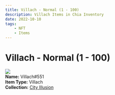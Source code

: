 ```yaml
---
title: Villach - Normal (1 - 100)
description: Villach Items in Chia Inventory
date: 2022-10-10
tags:
    - NFT
    - Items
---
```


# Villach - Normal (1 - 100)
<div class="item_thumbnail">
<img loading="lazy" src="https://ha3piyquhimgykzkttzkkumx5uqxredg3qyugltdyqplroeeuy.arweave.net/ODb0YhQ6GGwrKpzypVGX7SF4kGbcMUMuY8QeuL_iEpg"><br/>
<div><strong>Name:</strong> Villach#551</div>
<div><strong>Item Type:</strong> Villach</div>
<div><strong>Collection:</strong> <a href="https://www.spacescan.io/xch/nft/collection/col1lend2dcn558km4wcwta4xnkfv3xpcmlp9kyt0m909emvfxechlyqdl5ndg">City Illusion</a></div>
</div>


